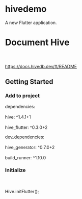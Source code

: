 # hivedemo

A new Flutter application.

# Document Hive
<br></br>
https://docs.hivedb.dev/#/README

## Getting Started

### Add to project 
dependencies:
<br></br>
  </t>hive: ^1.4.1+1
 <br></br>
  hive_flutter: ^0.3.0+2

dev_dependencies:
<br></br>
  hive_generator: ^0.7.0+2
 <br></br>
  build_runner: ^1.10.0
  
### Initialize
<br></br>
  Hive.initFlutter();
